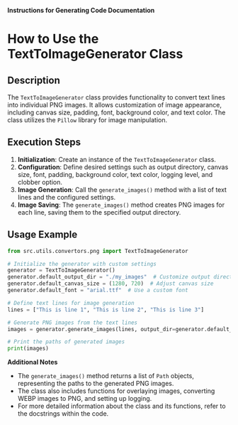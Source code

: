 **Instructions for Generating Code Documentation**

How to Use the TextToImageGenerator Class
========================================================================================

Description
-------------------------
The `TextToImageGenerator` class provides functionality to convert text lines into individual PNG images. It allows customization of image appearance, including canvas size, padding, font, background color, and text color. The class utilizes the `Pillow` library for image manipulation.

Execution Steps
-------------------------
1. **Initialization**: Create an instance of the `TextToImageGenerator` class.
2. **Configuration**: Define desired settings such as output directory, canvas size, font, padding, background color, text color, logging level, and clobber option.
3. **Image Generation**: Call the `generate_images()` method with a list of text lines and the configured settings.
4. **Image Saving**: The `generate_images()` method creates PNG images for each line, saving them to the specified output directory.

Usage Example
-------------------------

```python
from src.utils.convertors.png import TextToImageGenerator

# Initialize the generator with custom settings
generator = TextToImageGenerator()
generator.default_output_dir = "./my_images"  # Customize output directory
generator.default_canvas_size = (1280, 720)  # Adjust canvas size
generator.default_font = "arial.ttf"  # Use a custom font

# Define text lines for image generation
lines = ["This is line 1", "This is line 2", "This is line 3"]

# Generate PNG images from the text lines
images = generator.generate_images(lines, output_dir=generator.default_output_dir, font=generator.default_font)

# Print the paths of generated images
print(images)
```

**Additional Notes**

- The `generate_images()` method returns a list of `Path` objects, representing the paths to the generated PNG images.
- The class also includes functions for overlaying images, converting WEBP images to PNG, and setting up logging.
- For more detailed information about the class and its functions, refer to the docstrings within the code.